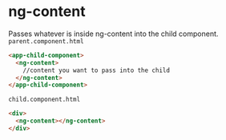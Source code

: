 # ng-content
Passes whatever is inside ng-content into the child component.
`parent.component.html`

```html
<app-child-component>
  <ng-content>
    //content you want to pass into the child
  </ng-content>
</app-child-component>
```

`child.component.html`

```html
<div>
  <ng-content></ng-content>
</div>
```